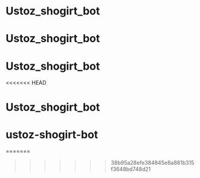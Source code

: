 # Ustoz_shogirt_bot
# Ustoz_shogirt_bot
# Ustoz_shogirt_bot
<<<<<<< HEAD
# Ustoz_shogirt_bot
# ustoz-shogirt-bot
=======
>>>>>>> 38b95a28efe384845e8a881b315f3648bd748d21
